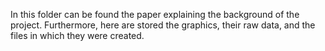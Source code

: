 In this folder can be found the paper explaining the background of the project. Furthermore, here are stored the graphics, their raw data, and the files in which they were created.
